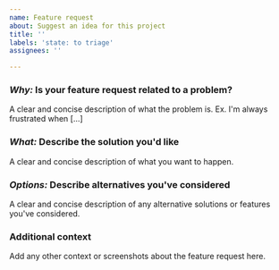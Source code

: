 ```yaml
---
name: Feature request
about: Suggest an idea for this project
title: ''
labels: 'state: to triage'
assignees: ''

---
```


### _Why:_ Is your feature request related to a problem?
A clear and concise description of what the problem is. Ex. I'm always frustrated when [...]

### _What:_ Describe the solution you'd like
A clear and concise description of what you want to happen.

### _Options:_ Describe alternatives you've considered
A clear and concise description of any alternative solutions or features you've considered.

### Additional context
Add any other context or screenshots about the feature request here.
